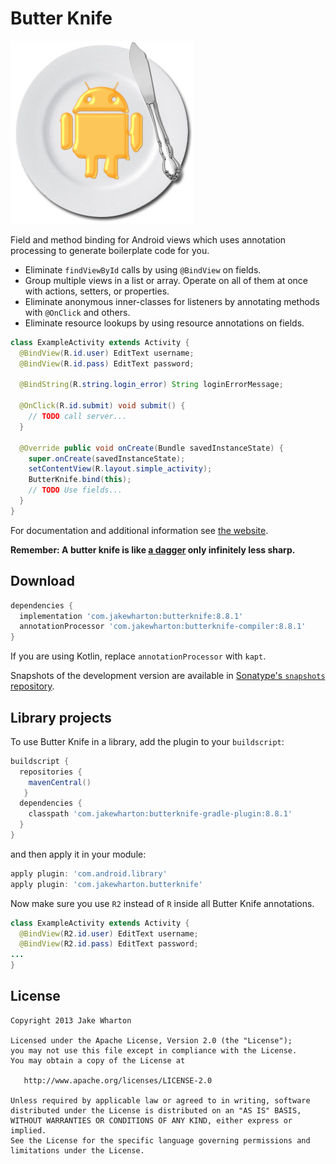 Butter Knife
============

![Logo](website/static/logo.png)

Field and method binding for Android views which uses annotation processing to generate boilerplate
code for you.

 * Eliminate `findViewById` calls by using `@BindView` on fields.
 * Group multiple views in a list or array. Operate on all of them at once with actions,
   setters, or properties.
 * Eliminate anonymous inner-classes for listeners by annotating methods with `@OnClick` and others.
 * Eliminate resource lookups by using resource annotations on fields.

```java
class ExampleActivity extends Activity {
  @BindView(R.id.user) EditText username;
  @BindView(R.id.pass) EditText password;

  @BindString(R.string.login_error) String loginErrorMessage;

  @OnClick(R.id.submit) void submit() {
    // TODO call server...
  }

  @Override public void onCreate(Bundle savedInstanceState) {
    super.onCreate(savedInstanceState);
    setContentView(R.layout.simple_activity);
    ButterKnife.bind(this);
    // TODO Use fields...
  }
}
```

For documentation and additional information see [the website][3].

__Remember: A butter knife is like [a dagger][1] only infinitely less sharp.__



Download
--------

```groovy
dependencies {
  implementation 'com.jakewharton:butterknife:8.8.1'
  annotationProcessor 'com.jakewharton:butterknife-compiler:8.8.1'
}
```

If you are using Kotlin, replace `annotationProcessor` with `kapt`.

Snapshots of the development version are available in [Sonatype's `snapshots` repository][snap].



Library projects
--------------------

To use Butter Knife in a library, add the plugin to your `buildscript`:

```groovy
buildscript {
  repositories {
    mavenCentral()
   }
  dependencies {
    classpath 'com.jakewharton:butterknife-gradle-plugin:8.8.1'
  }
}
```

and then apply it in your module:

```groovy
apply plugin: 'com.android.library'
apply plugin: 'com.jakewharton.butterknife'
```

Now make sure you use `R2` instead of `R` inside all Butter Knife annotations.

```java
class ExampleActivity extends Activity {
  @BindView(R2.id.user) EditText username;
  @BindView(R2.id.pass) EditText password;
...
}
```



License
-------

    Copyright 2013 Jake Wharton

    Licensed under the Apache License, Version 2.0 (the "License");
    you may not use this file except in compliance with the License.
    You may obtain a copy of the License at

       http://www.apache.org/licenses/LICENSE-2.0

    Unless required by applicable law or agreed to in writing, software
    distributed under the License is distributed on an "AS IS" BASIS,
    WITHOUT WARRANTIES OR CONDITIONS OF ANY KIND, either express or implied.
    See the License for the specific language governing permissions and
    limitations under the License.



 [1]: http://square.github.com/dagger/
 [2]: https://search.maven.org/remote_content?g=com.jakewharton&a=butterknife&v=LATEST
 [3]: http://jakewharton.github.com/butterknife/
 [snap]: https://oss.sonatype.org/content/repositories/snapshots/
